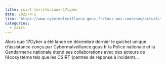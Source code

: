 ```yaml
--- 
title: csirt-territoriaux-17cyber
date: 2025-4-1
lien: "https://www.cybermalveillance.gouv.fr/tous-nos-contenus/actualites/csirt-territoriaux-17cyber"
categories:
  - csirt
---
```


Alors que 17Cyber a été lancé en décembre dernier
le guichet unique d’assistance conçu par Cybermalveillance.gouv.fr
la Police nationale et la Gendarmerie nationale étend ses collaborations avec des acteurs de l’écosystème tels que les CSIRT (centres de réponse à incident)…
